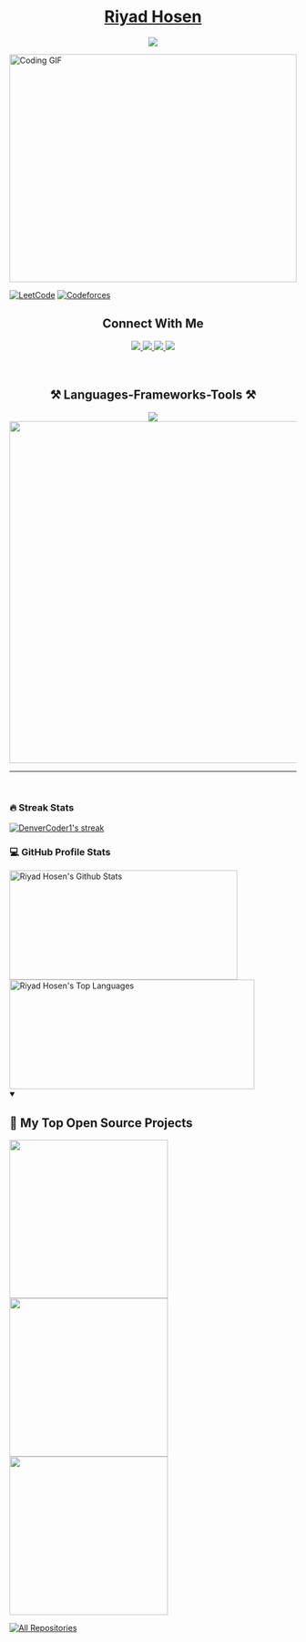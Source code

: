 <p align="center">
  <a href="https://github.com/iamcharlie17">
    <h1 align="center" style="color:Tomato;">Riyad Hosen</h1>
  </a>
</p>

<p align="center">
    <img src="https://readme-typing-svg.demolab.com/?lines=MERN%20DEVELOPER;SOFTWARE%20ENGINEER;PROGRAMMER;CODER;&font=Fira%20Code&center=true&width=450&height=45&color=f75c7e&vCenter=true&pause=0&size=35" />
</p>

<img src="https://miro.medium.com/v2/resize:fit:720/format:webp/1*yw0TnheAGN-LPneDaTlaxw.gif" width='100%' height="400" style="object-fit: cover;" alt="Coding GIF" />

[![LeetCode](https://img.shields.io/badge/LeetCode-orange?style=for-the-badge&logo=leetcode)](https://leetcode.com/u/Charlie_iut/)
[![Codeforces](https://img.shields.io/badge/Codeforces-yellow?style=for-the-badge&logo=codeforces)](https://codeforces.com/profile/riyadhosen40)

<div align="center"> 
  <h2 align="center">Connect With Me</h2> 
    <a href="https://charlie-portfolio-17.netlify.app" target="_blank">
     <img src="https://img.shields.io/badge/Portfolio-FF5722?style=for-the-badge&logo=todoist&logoColor=white" target="_blank" /> 
  </a>
  <a href="mailto:riyadhosen40@gmail.com">
    <img src="https://img.shields.io/badge/Gmail-333333?style=for-the-badge&logo=gmail&logoColor=red" />
  </a>
   <a href="https://www.facebook.com/profile.php?id=61553430014777" target="_blank">
    <img src="https://img.shields.io/badge/Facebook-blue?style=for-the-badge&logo=facebook&logoColor=white" target="_blank" />
  </a>
   <a href="https://www.linkedin.com/in/riyad-hosen/" target="_blank">
    <img src="https://img.shields.io/badge/LinkedIn-87CEEB?style=for-the-badge&logo=linkedin&logoColor=white" target="_blank" />
  </a>
</div>


</br>
</br>

 
<h2 align="center">⚒️ Languages-Frameworks-Tools ⚒️</h2>

<div align="center">
    <img src="https://skillicons.dev/icons?i=react,html,css,vscode,github,figma,tailwind,git" />
    <img width="600" src="https://skillicons.dev/icons?i=nodejs,javascript,express,firebase,mongodb,c,java,nextjs" /><br>
</div>

<hr/>
</br>



 <h3>🔥 Streak Stats</h3>
  <p>
    <a href="https://github.com/iamcharlie17/github-readme-streak-stats">
      <img title="🔥 Get streak stats for your profile at git.io/streak-stats" alt="DenverCoder1's streak" src="https://github-readme-streak-stats-salesp07.vercel.app/?user=iamcharlie17&count_private=true&theme=dark"/>
    </a>
  </p>
  
 

  


 <h3>💻 GitHub Profile Stats</h3>
  <a href="https://github.com/iamcharlie17/github-readme-stats"><img alt="Riyad Hosen's Github Stats" src="https://github-readme-stats-salesp07.vercel.app/api?username=iamcharlie17&count_private=true&show_icons=true&theme=dark&rank_icon=github" height="192px" width="400"/></a>
  <a href="https://github.com/iamcharlie17/github-readme-stats"><img alt="Riyad Hosen's Top Languages" src="https://github-readme-stats-salesp07.vercel.app/api/top-langs/?username=iamcharlie17&hide=HTML&langs_count=8&hide_progress=true&theme=dark&size_weight=0.5&count_weight=0.5&exclude_repo=github-readme-stats" height="192px" width="430" /></a>
  <br/>

  


<details open> 
  <summary><h2>📘 My Top Open Source Projects</h2></summary>
  <p align="left">
    <a href="https://github.com/iamcharlie17/class-edge-client"><img width="278" src="https://denvercoder1-github-readme-stats.vercel.app/api/pin/?username=iamcharlie17&repo=class-edge-client&theme=react&bg_color=1F222E&title_color=F85D7F&hide_border=true&icon_color=F8D866&show_icons=false"></a>
    <a href="https://github.com/iamcharlie17/study-buddy-hub-client"><img width="278" src="https://denvercoder1-github-readme-stats.vercel.app/api/pin/?username=iamcharlie17&repo=study-buddy-hub-client&theme=react&bg_color=1F222E&title_color=F85D7F&hide_border=true&icon_color=F8D866&show_icons=false"></a>
    <a href="https://github.com/iamcharlie17/real-estate"><img width="278" src="https://denvercoder1-github-readme-stats.vercel.app/api/pin/?username=iamcharlie17&repo=real-estate&theme=react&bg_color=1F222E&title_color=F85D7F&hide_border=true&icon_color=F8D866&show_icons=false"></a>
  </p>


  <a href="https://github.com/iamcharlie17?tab=repositories&sort=stargazers"><img alt="All Repositories" title="All Repositories" src="https://custom-icon-badges.demolab.com/badge/-Click%20Here%20For%20All%20My%20Repos-1F222E?style=for-the-badge&logoColor=white&logo=repo"/></a>
</details>



